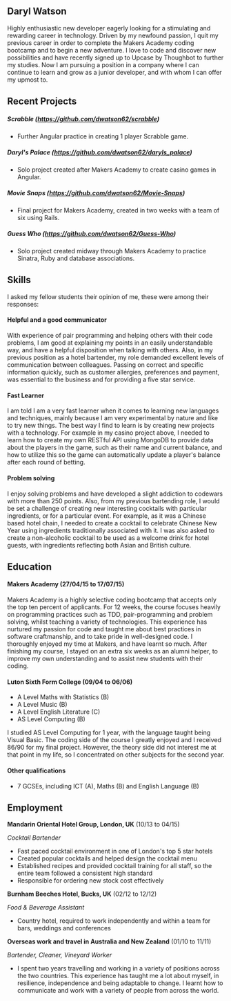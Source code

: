 ## Daryl Watson

Highly enthusiastic new developer eagerly looking for a stimulating and rewarding career in technology. Driven by my newfound passion, I quit my previous career in order to complete the Makers Academy coding bootcamp and to begin a new adventure. I love to code and discover new possibilities and have recently signed up to Upcase by Thoughbot to further my studies. Now I am pursuing a position in a company where I can continue to learn and grow as a junior developer, and with whom I can offer my upmost to.

## Recent Projects

##### Scrabble (https://github.com/dwatson62/scrabble)

- Further Angular practice in creating 1 player Scrabble game.

##### Daryl's Palace (https://github.com/dwatson62/daryls_palace)

- Solo project created after Makers Academy to create casino games in Angular.

##### Movie Snaps (https://github.com/dwatson62/Movie-Snaps)

- Final project for Makers Academy, created in two weeks with a team of six using Rails.

##### Guess Who (https://github.com/dwatson62/Guess-Who)

- Solo project created midway through Makers Academy to practice Sinatra, Ruby and database associations.

## Skills

I asked my fellow students their opinion of me, these were among their responses:

#### Helpful and a good communicator

With experience of pair programming and helping others with their code problems, I am good at explaining my points in an easily understandable way, and have a helpful disposition when talking with others. Also, in my previous position as a hotel bartender, my role demanded excellent levels of communication between colleagues. Passing on correct and specific information quickly, such as customer allergies, preferences and payment, was essential to the business and for providing a five star service.

#### Fast Learner

I am told I am a very fast learner when it comes to learning new languages and techniques, mainly because I am very experimental by nature and like to try new things. The best way I find to learn is by creating new projects with a technology. For example in my casino project above, I needed to learn how to create my own RESTful API using MongoDB to provide data about the players in the game, such as their name and current balance, and how to utilize this so the game can automatically update a player's balance after each round of betting.

#### Problem solving

I enjoy solving problems and have developed a slight addiction to codewars with more than 250 points. Also, from my previous bartending role, I would be set a challenge of creating new interesting cocktails with particular ingredients, or for a particular event. For example, as it was a Chinese based hotel chain, I needed to create a cocktail to celebrate Chinese New Year using ingredients traditionally associated with it. I was also asked to create a non-alcoholic cocktail to be used as a welcome drink for hotel guests, with ingredients reflecting both Asian and British culture.

## Education

#### Makers Academy (27/04/15 to 17/07/15)

Makers Academy is a highly selective coding bootcamp that accepts only the top ten percent of applicants. For 12 weeks, the course focuses heavily on programming practices such as TDD, pair-programming and problem solving, whilst teaching a variety of technologies. This experience has nurtured my passion for code and taught me about best practices in software craftmanship, and to take pride in well-designed code. I thoroughly enjoyed my time at Makers, and have learnt so much. After finishing my course, I stayed on an extra six weeks as an alumni helper, to improve my own understanding and to assist new students with their coding.

#### Luton Sixth Form College (09/04 to 06/06)

- A Level Maths with Statistics (B)
- A Level Music (B)
- A Level English Literature (C)
- AS Level Computing (B)

I studied AS Level Computing for 1 year, with the language taught being Visual Basic. The coding side of the course I greatly enjoyed and I received 86/90 for my final project. However, the theory side did not interest me at that point in my life, so I concentrated on other subjects for the second year.

#### Other qualifications

- 7 GCSEs, including ICT (A), Maths (B) and English Language (B)

## Employment

**Mandarin Oriental Hotel Group, London, UK** (10/13 to 04/15) 

*Cocktail Bartender*  
- Fast paced cocktail environment in one of London's top 5 star hotels
- Created popular cocktails and helped design the cocktail menu
- Established recipes and provided cocktail training for all staff, so the entire team followed a consistent high standard
- Responsible for ordering new stock cost effectively

**Burnham Beeches Hotel, Bucks, UK** (02/12 to 12/12)   

*Food & Beverage Assistant*  

- Country hotel, required to work independently and within a team for bars, weddings and conferences

**Overseas work and travel in Australia and New Zealand** (01/10 to 11/11)

*Bartender, Cleaner, Vineyard Worker*
- I spent two years travelling and working in a variety of positions across the two countries. This experience has taught me a lot about myself, in resilience, independence and being adaptable to change. I learnt how to communicate and work with a variety of people from across the world.

